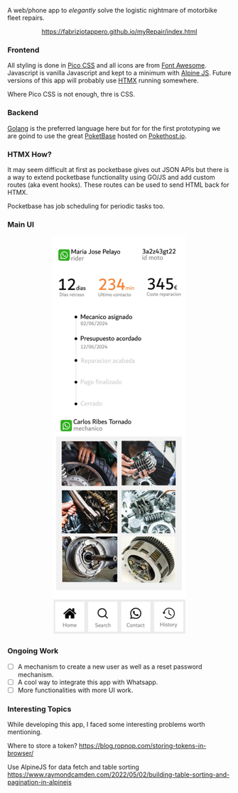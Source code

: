 A web/phone app to *elegantly* solve the logistic nightmare of motorbike fleet repairs.

<p align="center">
  <a href="https://fabriziotappero.github.io/myRepair/index.html">https://fabriziotappero.github.io/myRepair/index.html</a>
</p>

### Frontend
All styling is done in [Pico CSS](https://picocss.com/) and all icons are from [Font Awesome](https://fontawesome.com/icons). 
Javascript is vanilla Javascript and kept to a minimum with [Alpine JS](https://alpinejs.dev/start-here). 
Future versions of this app will probably use [HTMX](https://htmx.org/) running somewhere.

Where Pico CSS is not enough, thre is CSS.

### Backend
[Golang](https://golang.org/) is the preferred language here but for for the first prototyping we are goind to
use the great [PoketBase](https://pocketbase.io/) hosted on [Pokethost.io](https://app.pockethost.io/).

### HTMX How?
It may seem difficult at first as pocketbase gives out JSON APIs but there is a way to extend pocketbase
functionality using GO/JS and add custom routes (aka event hooks). These routes can be used to send HTML 
back for HTMX. 

Pocketbase has job scheduling for periodic tasks too.

### Main UI

<p align="center" width="100%">
  <kbd>
  <img src="play_around/repair_ui.jpg" width="300px">
  </kbd>
</p>

### Ongoing Work

- [ ] A mechanism to create a new user as well as a reset password mechanism.
- [ ] A cool way to integrate this app with Whatsapp.
- [ ] More functionalities with more UI work.

### Interesting Topics

While developing this app, I faced some interesting problems worth mentioning.

Where to store a token?
https://blog.ropnop.com/storing-tokens-in-browser/

Use AlpineJS for data fetch and table sorting
https://www.raymondcamden.com/2022/05/02/building-table-sorting-and-pagination-in-alpinejs

